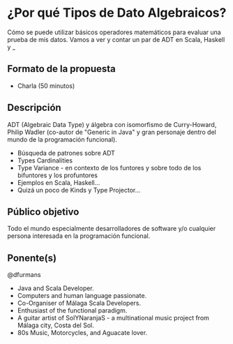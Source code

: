 # ¿Por qué Tipos de Dato Algebraicos?

Cómo se puede utilizar básicos operadores matemáticos para evaluar una prueba de mis datos.
Vamos a ver y contar un par de ADT en Scala, Haskell y _ 

## Formato de la propuesta

* Charla (50 minutos)

## Descripción

ADT (Algebraic Data Type) y álgebra con isomorfismo de Curry-Howard, Philip Wadler (co-autor de "Generic in Java" y gran personaje dentro del mundo de la programación funcional).

- Búsqueda de patrones sobre ADT
- Types Cardinalities
- Type Variance - en contexto de los funtores y sobre todo de los bifuntores y los profuntores
- Ejemplos en Scala, Haskell...
- Quizá un poco de Kinds y Type Projector...


## Público objetivo

Todo el mundo especialmente desarrolladores de software y/o cualquier persona interesada en la programación funcional.

## Ponente(s)

@dfurmans
- Java and Scala Developer.
- Computers and human language passionate.
- Co-Organiser of Málaga Scala Developers.
- Enthusiast of the functional paradigm.
- A guitar artist of SolYNaranjaS - a multinational music project from Málaga city, Costa del Sol.
- 80s Music, Motorcycles, and Aguacate lover.
